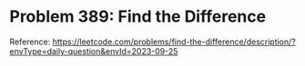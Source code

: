 # Problem 389: Find the Difference

Reference: https://leetcode.com/problems/find-the-difference/description/?envType=daily-question&envId=2023-09-25